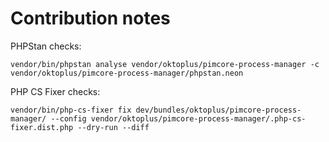 # Contribution notes

PHPStan checks:
```shell
vendor/bin/phpstan analyse vendor/oktoplus/pimcore-process-manager -c vendor/oktoplus/pimcore-process-manager/phpstan.neon
```
PHP CS Fixer checks:

```shell
vendor/bin/php-cs-fixer fix dev/bundles/oktoplus/pimcore-process-manager/ --config vendor/oktoplus/pimcore-process-manager/.php-cs-fixer.dist.php --dry-run --diff
```